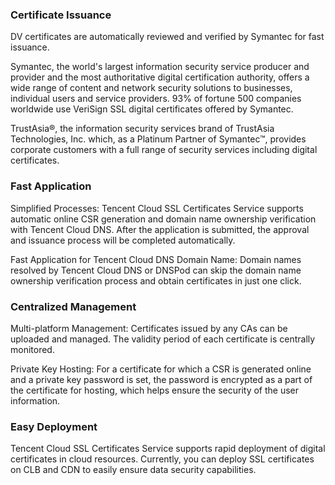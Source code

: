 ### Certificate Issuance
DV certificates are automatically reviewed and verified by Symantec for fast issuance.

Symantec, the world's largest information security service producer and provider and the most authoritative digital certification authority, offers a wide range of content and network security solutions to businesses, individual users and service providers. 93% of fortune 500 companies worldwide use VeriSign SSL digital certificates offered by Symantec.

TrustAsia®, the information security services brand of TrustAsia Technologies, Inc. which, as a Platinum Partner of Symantec™, provides corporate customers with a full range of security services including digital certificates.

### Fast Application
Simplified Processes: Tencent Cloud SSL Certificates Service supports automatic online CSR generation and domain name ownership verification with Tencent Cloud DNS. After the application is submitted, the approval and issuance process will be completed automatically.

Fast Application for Tencent Cloud DNS Domain Name: Domain names resolved by Tencent Cloud DNS or DNSPod can skip the domain name ownership verification process and obtain certificates in just one click.

### Centralized Management
Multi-platform Management: Certificates issued by any CAs can be uploaded and managed. The validity period of each certificate is centrally monitored.

Private Key Hosting: For a certificate for which a CSR is generated online and a private key password is set, the password is encrypted as a part of the certificate for hosting, which helps ensure the security of the user information.

### Easy Deployment
Tencent Cloud SSL Certificates Service supports rapid deployment of digital certificates in cloud resources. Currently, you can deploy SSL certificates on CLB and CDN to easily ensure data security capabilities.

